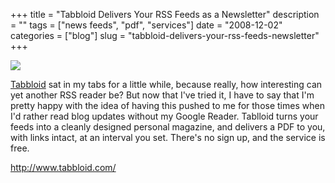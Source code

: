 +++
title = "Tabbloid Delivers Your RSS Feeds as a Newsletter"
description = ""
tags = ["news feeds", "pdf", "services"]
date = "2008-12-02"
categories = ["blog"]
slug = "tabbloid-delivers-your-rss-feeds-newsletter"
+++



  <div class="notebook-screenshot"><a href="http://www.tabbloid.com/"><img src="/media/notebook/tabbloid.jpg" class="notebook-image" /></a></div><p><a href="http://www.tabbloid.com/">Tabbloid</a> sat in my tabs for a little while, because really, how interesting can yet another RSS reader be? But now that I've tried it, I have to say that I'm pretty happy with the idea of having this pushed to me for those times when I'd rather read blog updates without my Google Reader. Tablloid turns your feeds into a cleanly designed personal magazine, and delivers a PDF to you, with links intact, at an interval you set. There's no sign up, and the service is free.</p>
    
  <a href="http://www.tabbloid.com/">http://www.tabbloid.com/</a>
